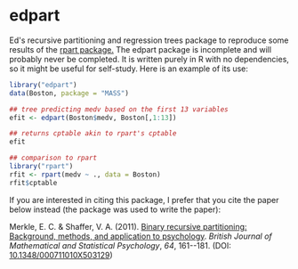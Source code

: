 # edpart
Ed's recursive partitioning and regression trees package to reproduce some results of the [rpart package.](https://doi.org/10.32614/CRAN.package.rpart) The edpart package is incomplete and will probably never be completed. It is written purely in R with no dependencies, so it might be useful for self-study. Here is an example of its use:

```r
library("edpart")
data(Boston, package = "MASS")

## tree predicting medv based on the first 13 variables
efit <- edpart(Boston$medv, Boston[,1:13])

## returns cptable akin to rpart's cptable
efit

## comparison to rpart
library("rpart")
rfit <- rpart(medv ~ ., data = Boston)
rfit$cptable
```

If you are interested in citing this package, I prefer that you cite the paper below instead (the package was used to write the paper):

Merkle, E. C. & Shaffer, V. A. (2011). [Binary recursive partitioning: Background, methods, and application to
psychology](https://ecmerkle.github.io/pub/MerkleShaffer2011.pdf). *British Journal of Mathematical and Statistical Psychology*, *64*, 161--181. (DOI: [10.1348/000711010X503129](http://dx.doi.org/10.1348/000711010X503129))

